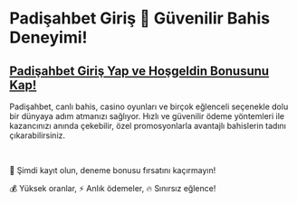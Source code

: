 # Padişahbet Giriş 🎲 Güvenilir Bahis Deneyimi!

## [Padişahbet Giriş Yap ve Hoşgeldin Bonusunu Kap!](https://winzhub.org/?utm_source=padisah&utm_medium=referral)

Padişahbet, canlı bahis, casino oyunları ve birçok eğlenceli seçenekle dolu bir dünyaya adım atmanızı sağlıyor. Hızlı ve güvenilir ödeme yöntemleri ile kazancınızı anında çekebilir, özel promosyonlarla avantajlı bahislerin tadını çıkarabilirsiniz. 

<br>

🎁 Şimdi kayıt olun, deneme bonusu fırsatını kaçırmayın!

💰 Yüksek oranlar, ⚡ Anlık ödemeler, 🔥 Sınırsız eğlence!



